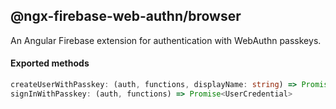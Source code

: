 ## @ngx-firebase-web-authn/browser
An Angular Firebase extension for authentication with WebAuthn passkeys.

#### Exported methods
```ts
createUserWithPasskey: (auth, functions, displayName: string) => Promise<UserCredential>
signInWithPasskey: (auth, functions) => Promise<UserCredential>
```
